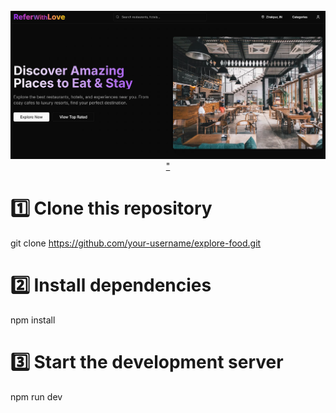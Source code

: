 <div align ="center">
  <br />
    <a href="https://explore-taste.vercel.app/
" target="_blank">
      <img src="public/scr/img/food.png" alt="Project Banner" />"
    </a>
  <br />

  </div>

# 1️⃣ Clone this repository
git clone https://github.com/your-username/explore-food.git

# 2️⃣ Install dependencies
npm install

# 3️⃣ Start the development server
npm run dev
